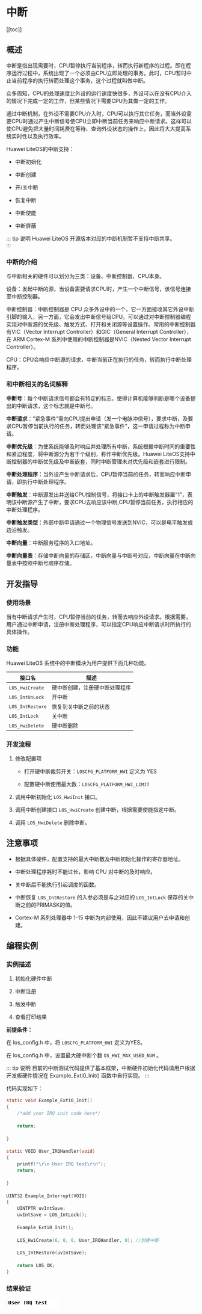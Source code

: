 # 中断

[[toc]]

## 概述

中断是指出现需要时，CPU暂停执行当前程序，转而执行新程序的过程。即在程序运行过程中，系统出现了一个必须由CPU立即处理的事务。此时，CPU暂时中止当前程序的执行转而处理这个事务，这个过程就叫做中断。  

众多周知，CPU的处理速度比外设的运行速度快很多，外设可以在没有CPU介入的情况下完成一定的工作，但某些情况下需要CPU为其做一定的工作。  

通过中断机制，在外设不需要CPU介入时，CPU可以执行其它任务，而当外设需要CPU时通过产生中断信号使CPU立即中断当前任务来响应中断请求。这样可以使CPU避免把大量时间耗费在等待、查询外设状态的操作上，因此将大大提高系统实时性以及执行效率。  

Huawei LiteOS的中断支持：  

- 中断初始化  

- 中断创建  

- 开/关中断  

- 恢复中断  

- 中断使能  

- 中断屏蔽  

::: tip 说明
Huawei LiteOS 开源版本对应的中断机制暂不支持中断共享。  
:::

### 中断的介绍

与中断相关的硬件可以划分为三类：设备、中断控制器、CPU本身。  

设备：发起中断的源，当设备需要请求CPU时，产生一个中断信号，该信号连接至中断控制器。  

中断控制器：中断控制器是 CPU 众多外设中的一个，它一方面接收其它外设中断引脚的输入，另一方面，它会发出中断信号给CPU。可以通过对中断控制器编程实现对中断源的优先级、触发方式、打开和关闭源等设置操作。常用的中断控制器有VIC（Vector Interrupt Controller）和GIC（General Interrupt Controller），在 ARM Cortex-M 系列中使用的中断控制器是NVIC（Nested Vector Interrupt Controller）。  

CPU：CPU会响应中断源的请求，中断当前正在执行的任务，转而执行中断处理程序。  

### 和中断相关的名词解释

**中断号**：每个中断请求信号都会有特定的标志，使得计算机能够判断是哪个设备提出的中断请求，这个标志就是中断号。  

**中断请求**：“紧急事件”需向CPU提出申请（发一个电脉冲信号），要求中断，及要求CPU暂停当前执行的任务，转而处理该“紧急事件”，这一申请过程称为中断申请。  

**中断优先级**：为使系统能够及时响应并处理所有中断，系统根据中断时间的重要性和紧迫程度，将中断源分为若干个级别，称作中断优先级。Huawei LiteOS支持中断控制器的中断优先级及中断嵌套，同时中断管理未对优先级和嵌套进行限制。  

**中断处理程序**：当外设产生中断请求后，CPU暂停当前的任务，转而响应中断申请，即执行中断处理程序。  

**中断触发**：中断源发出并送给CPU控制信号，将接口卡上的中断触发器置“1”，表明该中断源产生了中断，要求CPU去响应该中断,CPU暂停当前任务，执行相应的中断处理程序。  

**中断触发类型**：外部中断申请通过一个物理信号发送到NVIC，可以是电平触发或边沿触发。  

**中断向量**：中断服务程序的入口地址。  

**中断向量表**：存储中断向量的存储区，中断向量与中断号对应，中断向量在中断向量表中按照中断号顺序存储。  

## 开发指导

### 使用场景   

当有中断请求产生时，CPU暂停当前的任务，转而去响应外设请求。根据需要，用户通过中断申请，注册中断处理程序，可以指定CPU响应中断请求时所执行的具体操作。 

### 功能

Huawei LiteOS 系统中的中断模块为用户提供下面几种功能。 

| **接口名**      | **描述**                        |
|-----------------|--------------------------------|
| `LOS_HwiCreate`  | 硬中断创建，注册硬中断处理程序   |
| `LOS_IntUnLock`  | 开中断                         |
| `LOS_IntRestore` | 恢复到关中断之前的状态          |
| `LOS_IntLock`    | 关中断                         |
| `LOS_HwiDelete`  | 硬中断删除                     |

### 开发流程

1.  修改配置项

	- 打开硬中断裁剪开关：`LOSCFG_PLATFORM_HWI` 定义为 YES   

	- 配置硬中断使用最大数：`LOSCFG_PLATFORM_HWI_LIMIT` 

2.  调用中断初始化 `LOS_HwiInit` 接口。  

3.  调用中断创建接口 `LOS_HwiCreate` 创建中断，根据需要使能指定中断。  

4.  调用 `LOS_HwiDelete` 删除中断。  

## 注意事项
  
- 根据具体硬件，配置支持的最大中断数及中断初始化操作的寄存器地址。  

- 中断处理程序耗时不能过长，影响 CPU 对中断的及时响应。  

- 关中断后不能执行引起调度的函数。  

- 中断恢复 `LOS_IntRestore` 的入参必须是与之对应的 `LOS_IntLock` 保存的关中断之前的PRIMASK的值。  

- Cortex-M 系列处理器中 1-15 中断为内部使用，因此不建议用户去申请和创建。  

## 编程实例

### 实例描述

1.  初始化硬件中断  

2.  中断注册  

3.  触发中断  

4.  查看打印结果  

**前提条件：**

在 los_config.h 中，将 `LOSCFG_PLATFORM_HWI` 定义为YES。  

在 los_config.h 中，设置最大硬中断个数 `OS_HWI_MAX_USED_NUM` 。 

::: tip 说明
目前的中断测试代码提供了基本框架，中断硬件初始化代码请用户根据开发板硬件情况在 Example_Exti0_Init() 函数中自行实现。
:::

代码实现如下：  
```c
static void Example_Exti0_Init()
{
    /*add your IRQ init code here*/

    return;

}

static VOID User_IRQHandler(void)
{
    printf("\r\n User IRQ test\r\n");
    return;

}

UINT32 Example_Interrupt(VOID)
{
    UINTPTR uvIntSave;
    uvIntSave = LOS_IntLock();
    
    Example_Exti0_Init();
    
    LOS_HwiCreate(6, 0, 0, User_IRQHandler, 0); //创建中断
    
    LOS_IntRestore(uvIntSave);
    
    return LOS_OK;
}  
```
### 结果验证
![](./pic/interrupt-output.png)
